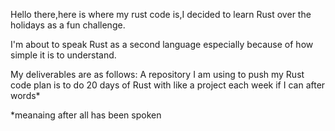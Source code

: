 Hello there,here is where my rust code is,I decided to learn Rust over the holidays as a fun challenge.

I'm about to speak Rust as a second language especially because of how simple it is to understand.

My deliverables are as follows:
A repository I am using to push my Rust code
plan is to do 20 days of Rust with like a project each week if I can after words*

*meanaing after all has been spoken

